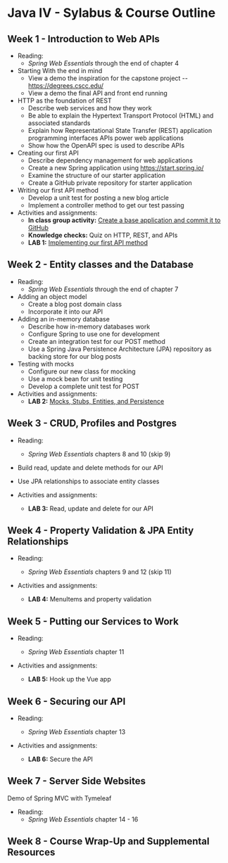 # Java IV - Sylabus & Course Outline

## Week 1 - Introduction to Web APIs

* Reading:
    * _Spring Web Essentials_ through the end of chapter 4
* Starting With the end in mind
    * View a demo the inspiration for the capstone project -- https://degrees.cscc.edu/
    * View a demo the final API and front end running
* HTTP as the foundation of REST
    * Describe web services and how they work
    * Be able to explain the Hypertext Transport Protocol (HTML) and associated standards
    * Explain how Representational State Transfer (REST) application programming interfaces APIs power web applications
    * Show how the OpenAPI spec is used to describe APIs
* Creating our first API
    * Describe dependency management for web applications
    * Create a new Spring application using https://start.spring.io/
    * Examine the structure of our starter application
    * Create a GitHub private repository for starter application
* Writing our first API method
    * Develop a unit test for posting a new blog article
    * Implement a controller method to get our test passing
* Activities and assignments:
    * __In class group activity:__ [Create a base application and commit it to GitHub](./lab-0/README.md)
    * __Knowledge checks:__ Quiz on HTTP, REST, and APIs
    * __LAB 1:__ [Implementing our first API method](./lab-1/README.md)


## Week 2 - Entity classes and the Database

* Reading:
    * _Spring Web Essentials_ through the end of chapter 7
* Adding an object model
    * Create a blog post domain class
    * Incorporate it into our API
* Adding an in-memory database
    * Describe how in-memory databases work
    * Configure Spring to use one for development
    * Create an integration test for our POST method
    * Use a Spring Java Persistence Architecture (JPA) repository as backing store for our blog posts
* Testing with mocks
    * Configure our new class for mocking
    * Use a mock bean for unit testing
    * Develop a complete unit test for POST
* Activities and assignments:
    * __LAB 2:__ [Mocks, Stubs, Entities, and Persistence](./lab-2/README.md)

## Week 3 - CRUD, Profiles and Postgres

* Reading:
    * _Spring Web Essentials_ chapters 8 and 10 (skip 9)

* Build read, update and delete methods for our API
* Use JPA relationships to associate entity classes
* Activities and assignments:
    * __LAB 3:__ Read, update and delete for our API


## Week 4 - Property Validation & JPA Entity Relationships

* Reading:
    * _Spring Web Essentials_ chapters 9 and 12 (skip 11)

* Activities and assignments:
    * __LAB 4:__ MenuItems and property validation


## Week 5 - Putting our Services to Work

* Reading:
    * _Spring Web Essentials_ chapter 11

* Activities and assignments:
    * __LAB 5:__ Hook up the Vue app

## Week 6 - Securing our API

* Reading:
    * _Spring Web Essentials_ chapter 13

* Activities and assignments:
    * __LAB 6:__ Secure the API

## Week 7 - Server Side Websites

Demo of Spring MVC with Tymeleaf

* Reading:
    * _Spring Web Essentials_ chapter 14 - 16


## Week 8 - Course Wrap-Up and Supplemental Resources

